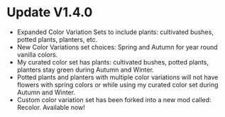 ﻿# Update V1.4.0
* Expanded Color Variation Sets to include plants: cultivated bushes, potted plants, planters, etc. 
* New Color Variations set choices: Spring and Autumn for year round vanilla colors.
* My curated color set has plants: cultivated bushes, potted plants, planters stay green during Autumn and Winter. 
* Potted plants and planters with multiple color variations will not have flowers with spring colors or while using my curated color set during Autumn and Winter.
* Custom color variation set has been forked into a new mod called: Recolor. Available now!